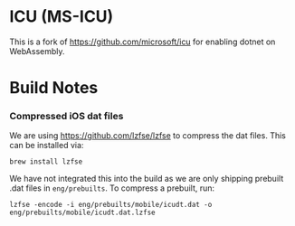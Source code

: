 # ICU (MS-ICU)

This is a fork of https://github.com/microsoft/icu for enabling dotnet on WebAssembly.

# Build Notes

### Compressed iOS dat files

We are using https://github.com/lzfse/lzfse to compress the dat files. This can be installed via:

`brew install lzfse`

We have not integrated this into the build as we are only shipping prebuilt .dat files in `eng/prebuilts`. To compress a prebuilt, run:

`lzfse -encode -i eng/prebuilts/mobile/icudt.dat -o eng/prebuilts/mobile/icudt.dat.lzfse`